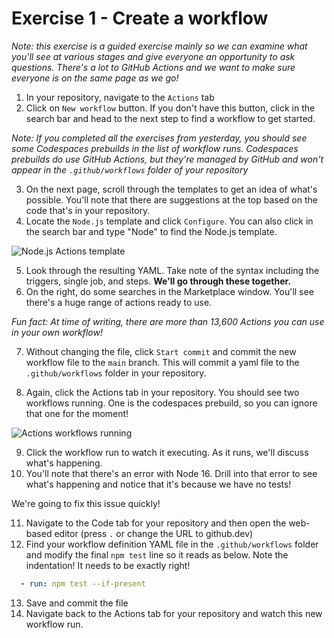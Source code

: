 # Exercise 1 - Create a workflow

_Note: this exercise is a guided exercise mainly so we can examine what you'll see at various stages and give everyone an opportunity to ask questions. There's a lot to GitHub Actions and we want to make sure everyone is on the same page as we go!_

1. In your repository, navigate to the `Actions` tab
2. Click on `New workflow` button. If you don't have this button, click in the search bar and head to the next step to find a workflow to get started.

_Note: If you completed all the exercises from yesterday, you should see some Codespaces prebuilds in the list of workflow runs. Codespaces prebuilds do use GitHub Actions, but they're managed by GitHub and won't appear in the `.github/workflows` folder of your repository_

3. On the next page, scroll through the templates to get an idea of what's possible. You'll note that there are suggestions at the top based on the code that's in your repository.
4. Locate the `Node.js` template and click `Configure`. You can also click in the search bar and type "Node" to find the Node.js template.

![Node.js Actions template](../../images/actions-node-template.png)

5. Look through the resulting YAML. Take note of the syntax including the triggers, single job, and steps. **We'll go through these together.**
6. On the right, do some searches in the Marketplace window. You'll see there's a huge range of actions ready to use.

_Fun fact: At time of writing, there are more than 13,600 Actions you can use in your own workflow!_

7. Without changing the file, click `Start commit` and commit the new workflow file to the `main` branch. This will commit a yaml file to the `.github/workflows` folder in your repository.

8. Again, click the Actions tab in your repository. You should see two workflows running. One is the codespaces prebuild, so you can ignore that one for the moment!

![Actions workflows running](../../images/actions-workflows-running.png)

9. Click the workflow run to watch it executing. As it runs, we'll discuss what's happening.
10. You'll note that there's an error with Node 16. Drill into that error to see what's happening and notice that it's because we have no tests!

We're going to fix this issue quickly!

11. Navigate to the Code tab for your repository and then open the web-based editor (press `.` or change the URL to github.dev)
12. Find your workflow definition YAML file in the `.github/workflows` folder and modify the final `npm test` line so it reads as below. Note the indentation! It needs to be exactly right!

```yaml
  - run: npm test --if-present
```

13. Save and commit the file
14. Navigate back to the Actions tab for your repository and watch this new workflow run.
